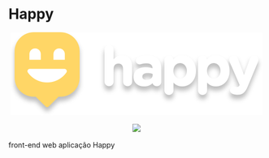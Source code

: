 # Happy

<div align="center">
    <img src="./assets/logo.svg">
</div>

<p align="center">
    <img src="./assets/readmehappyreactjs.gif">
</p>


front-end web aplicação Happy
